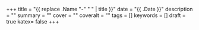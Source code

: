 +++
title = "{{ replace .Name "-" " " | title }}"
date = "{{ .Date }}"
description = ""
summary = ""
cover = ""
coveralt = ""
tags = []
keywords = []
draft = true
katex= false
+++
